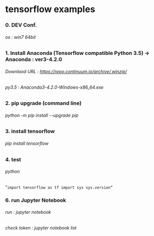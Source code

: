 # tensorflow examples

### 0. DEV Conf.
###### os : win7 64bit

### 1. Install Anaconda (Tensorflow compatible Python 3.5) → Anaconda : ver3-4.2.0
###### Downlaod URL : https://repo.continuum.io/archive/.winzip/
###### py3.5 : Anaconda3-4.2.0-Windows-x86_64.exe

### 2. pip upgrade (command line) 
###### python -m pip install --upgrade pip

### 3. install tensorflow
###### pip install tensorflow 

### 4. test 
###### python
 “`import tensorflow as tf
import sys
sys.version“`


### 6. run Jupyter Notebook
###### run : jupyter notebook 
###### check token : jupyter notebook list



